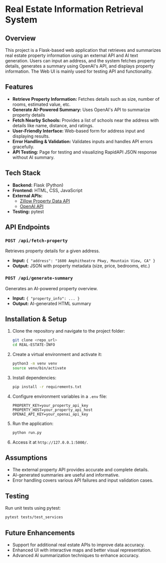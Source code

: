 # Real Estate Information Retrieval System

## Overview
This project is a Flask-based web application that retrieves and summarizes real
estate property information using an external API and AI text generation. Users
can input an address, and the system fetches property details, generates a
summary using OpenAI's API, and displays property information. The Web UI is
mainly used for testing API and functionality.

## Features
- **Retrieve Property Information:** Fetches details such as size, number of
  rooms, estimated value, etc.
- **Generate AI-Powered Summary:** Uses OpenAI's API to summarize property
  details
- **Fetch Nearby Schools:** Provides a list of schools near the address with
  details like name, distance, and ratings.
- **User-Friendly Interface:** Web-based form for address input and displaying
  results.
- **Error Handling & Validation:** Validates inputs and handles API errors
  gracefully.
- **API Testing:** Page for testing and visualizing RapidAPI JSON response
  without AI summary.

## Tech Stack
- **Backend:** Flask (Python)
- **Frontend:** HTML, CSS, JavaScript
- **External APIs:**
  - [Zillow Property Data API](https://rapidapi.com/apimaker/api/zillow-com1/)
  - [OpenAI API](https://platform.openai.com/docs/api-reference/chat)
- **Testing:** pytest

## API Endpoints
### `POST /api/fetch-property`
Retrieves property details for a given address.
- **Input:** `{ "address": "1600 Amphitheatre Pkwy, Mountain View, CA" }`
- **Output:** JSON with property metadata (size, price, bedrooms, etc.)

### `POST /api/generate-summary`
Generates an AI-powered property overview.
- **Input:** `{ "property_info": ... }`
- **Output:** AI-generated HTML summary

## Installation & Setup
1. Clone the repository and navigate to the project folder:
   ```bash
   git clone <repo_url>
   cd REAL-ESTATE-INFO
   ```
2. Create a virtual environment and activate it:
   ```bash
   python3 -m venv venv
   source venv/bin/activate
   ```
3. Install dependencies:
   ```bash
   pip install -r requirements.txt
   ```
4. Configure environment variables in a `.env` file:
   ```
   PROPERTY_KEY=your_property_api_key
   PROPERTY_HOST=your_property_api_host
   OPENAI_API_KEY=your_openai_api_key
   ```
5. Run the application:
   ```bash
   python run.py
   ```
6. Access it at `http://127.0.0.1:5000/`.

## Assumptions
- The external property API provides accurate and complete details.
- AI-generated summaries are useful and informative.
- Error handling covers various API failures and input validation cases.

## Testing
Run unit tests using pytest:
```bash
pytest tests/test_services
```

## Future Enhancements
- Support for additional real estate APIs to improve data accuracy.
- Enhanced UI with interactive maps and better visual representation.
- Advanced AI summarization techniques to enhance accuracy.

